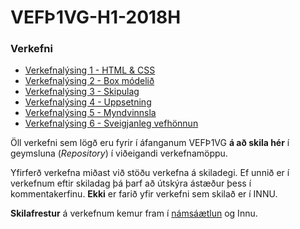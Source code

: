 # VEFÞ1VG-H1-2018H

### Verkefni

* [Verkefnalýsing 1 - HTML & CSS](Verkefni-1/)
* [Verkefnalýsing 2 - Box módelið](Verkefni-2/)
* [Verkefnalýsing 3 - Skipulag](Verkefni-3/Verkefni-3.1)
* [Verkefnalýsing 4 - Uppsetning](Verkefni-4/verkefni-4-nemendur)
* [Verkefnalýsing 5 - Myndvinnsla](Verkefni-5/)
* [Verkefnalýsing 6 - Sveigjanleg vefhönnun](Verkefni-6/) 

Öll verkefni sem lögð eru fyrir í áfanganum VEFÞ1VG **á að skila hér** í geymsluna (_Repository_) í viðeigandi verkefnamöppu. 

Yfirferð verkefna miðast við stöðu verkefna á skiladegi. Ef unnið er í verkefnum eftir skiladag þá þarf að útskýra ástæður þess í kommentakerfinu. **Ekki** er farið yfir verkefni sem skilað er í INNU. 

**Skilafrestur** á verkefnum kemur fram í [námsáætlun](https://github.com/vefgrunnur/VEF1VG-H1-2018H/tree/master/N%C3%A1ms%C3%A1%C3%A6tlun%20VEF%C3%9E1VG) og Innu. 
